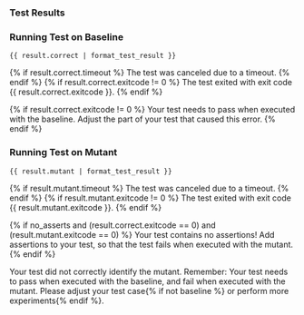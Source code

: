 ### Test Results

### Running Test on Baseline

```
{{ result.correct | format_test_result }}
```
{% if result.correct.timeout %}
The test was canceled due to a timeout.
{% endif %}
{% if result.correct.exitcode != 0 %}
The test exited with exit code {{ result.correct.exitcode }}.
{% endif %}

{% if result.correct.exitcode != 0 %}
Your test needs to pass when executed with the baseline. Adjust the part of your test that caused this error.
{% endif %}

### Running Test on Mutant

```
{{ result.mutant | format_test_result }}
```
{% if result.mutant.timeout %}
The test was canceled due to a timeout.
{% endif %}
{% if result.mutant.exitcode != 0 %}
The test exited with exit code {{ result.mutant.exitcode }}.
{% endif %}

{% if no_asserts and (result.correct.exitcode == 0) and (result.mutant.exitcode == 0) %}
Your test contains no assertions! Add assertions to your test, so that the test fails when executed with the mutant.
{% endif %}

Your test did not correctly identify the mutant. Remember: Your test needs to pass when executed with the baseline, and fail when executed with the mutant. Please adjust your test case{% if not baseline %} or perform more experiments{% endif %}.

